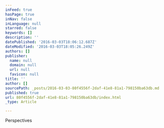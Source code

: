 ```yaml
---
inFeed: true
hasPage: true
inNav: false
inLanguage: null
starred: false
keywords: []
description: ''
datePublished: '2016-03-03T18:06:12.687Z'
dateModified: '2016-03-03T18:05:26.249Z'
authors: []
publisher:
  name: null
  domain: null
  url: null
  favicon: null
title: ''
author: []
sourcePath: _posts/2016-03-03-80f4556f-2daf-41e8-81a1-798150ba63db.md
published: true
url: 80f4556f-2daf-41e8-81a1-798150ba63db/index.html
_type: Article

---
```

Perspectives